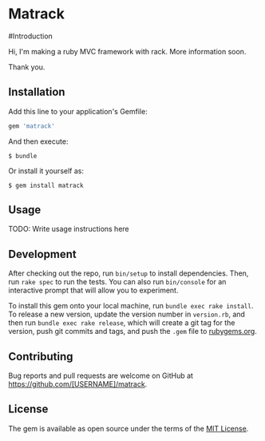 # Matrack

#Introduction

Hi, I'm making a ruby MVC framework with rack. More information soon.

Thank you.

## Installation

Add this line to your application's Gemfile:

```ruby
gem 'matrack'
```

And then execute:

    $ bundle

Or install it yourself as:

    $ gem install matrack

## Usage

TODO: Write usage instructions here

## Development

After checking out the repo, run `bin/setup` to install dependencies. Then, run `rake spec` to run the tests. You can also run `bin/console` for an interactive prompt that will allow you to experiment.

To install this gem onto your local machine, run `bundle exec rake install`. To release a new version, update the version number in `version.rb`, and then run `bundle exec rake release`, which will create a git tag for the version, push git commits and tags, and push the `.gem` file to [rubygems.org](https://rubygems.org).

## Contributing

Bug reports and pull requests are welcome on GitHub at https://github.com/[USERNAME]/matrack.


## License

The gem is available as open source under the terms of the [MIT License](http://opensource.org/licenses/MIT).

